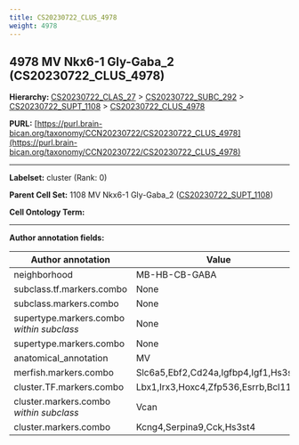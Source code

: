 ```yaml
---
title: CS20230722_CLUS_4978
weight: 4978
---
```

## 4978 MV Nkx6-1 Gly-Gaba_2 (CS20230722_CLUS_4978)
<b>Hierarchy: </b>
[CS20230722_CLAS_27](../CS20230722_CLAS_27) >
[CS20230722_SUBC_292](../CS20230722_SUBC_292) >
[CS20230722_SUPT_1108](../CS20230722_SUPT_1108) >
[CS20230722_CLUS_4978](../CS20230722_CLUS_4978)

**PURL:** [https://purl.brain-bican.org/taxonomy/CCN20230722/CS20230722_CLUS_4978](https://purl.brain-bican.org/taxonomy/CCN20230722/CS20230722_CLUS_4978)

---


**Labelset:** cluster (Rank: 0)

**Parent Cell Set:** 1108 MV Nkx6-1 Gly-Gaba_2 ([CS20230722_SUPT_1108](../CS20230722_SUPT_1108))



**Cell Ontology Term:** 

[MARKER GENES.]: #


---

[TRANSFERRED ANNOTATIONS.]: #


[AUTHOR ANNOTATION FIELDS.]: #


**Author annotation fields:**

| Author annotation | Value |
|-------------------|-------|
|neighborhood|MB-HB-CB-GABA|
|subclass.tf.markers.combo|None|
|subclass.markers.combo|None|
|supertype.markers.combo _within subclass_|None|
|supertype.markers.combo|None|
|anatomical_annotation|MV|
|merfish.markers.combo|Slc6a5,Ebf2,Cd24a,Igfbp4,Igf1,Hs3st4|
|cluster.TF.markers.combo|Lbx1,Irx3,Hoxc4,Zfp536,Esrrb,Bcl11a|
|cluster.markers.combo _within subclass_|Vcan|
|cluster.markers.combo|Kcng4,Serpina9,Cck,Hs3st4|
